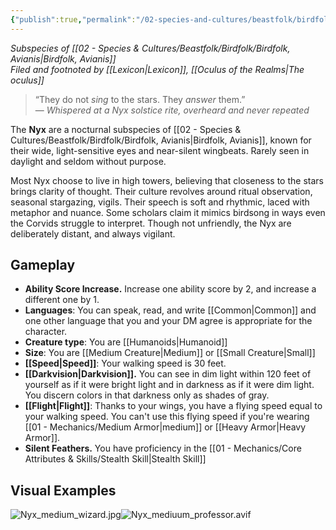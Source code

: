 ```yaml
---
{"publish":true,"permalink":"/02-species-and-cultures/beastfolk/birdfolk/nyx/"}
---
```


_Subspecies of [[02 - Species & Cultures/Beastfolk/Birdfolk/Birdfolk, Avianis\|Birdfolk, Avianis]]_  
_Filed and footnoted by [[Lexicon\|Lexicon]], [[Oculus of the Realms\|The oculus]]_

> “They do not _sing_ to the stars. They _answer_ them.”  
> — _Whispered at a Nyx solstice rite, overheard and never repeated_

The **Nyx** are a nocturnal subspecies of [[02 - Species & Cultures/Beastfolk/Birdfolk/Birdfolk, Avianis\|Birdfolk, Avianis]], known for their wide, light-sensitive eyes and near-silent wingbeats. Rarely seen in daylight and seldom without purpose. 

Most Nyx choose to live in high towers, believing that closeness to the stars brings clarity of thought. Their culture revolves around ritual observation, seasonal stargazing, vigils. Their speech is soft and rhythmic, laced with metaphor and nuance. Some scholars claim it mimics birdsong in ways even the Corvids struggle to interpret. Though not unfriendly, the Nyx are deliberately distant, and always vigilant.

## Gameplay
- **Ability Score Increase.** Increase one ability score by 2, and increase a different one by 1.
- **Languages**: You can speak, read, and write [[Common\|Common]] and one other language that you and your DM agree is appropriate for the character.
- **Creature type**: You are [[Humanoids\|Humanoid]]
- **Size**: You are [[Medium Creature\|Medium]] or [[Small Creature\|Small]]
- **[[Speed\|Speed]]**: Your walking speed is 30 feet.
- **[[Darkvision\|Darkvision]].** You can see in dim light within 120 feet of yourself as if it were bright light and in darkness as if it were dim light. You discern colors in that darkness only as shades of gray.
- **[[Flight\|Flight]]**:  Thanks to your wings, you have a flying speed equal to your walking speed. You can't use this flying speed if you're wearing [[01 - Mechanics/Medium Armor\|medium]] or [[Heavy Armor\|Heavy Armor]].
- **Silent Feathers.** You have proficiency in the [[01 - Mechanics/Core Attributes & Skills/Stealth Skill\|Stealth Skill]]
 

## Visual Examples
 ![Nyx_medium_wizard.jpg](/img/user/02%20-%20Species%20&%20Cultures/Beastfolk/Birdfolk/Nyx_medium_wizard.jpg)![Nyx_mediuum_professor.avif](/img/user/02%20-%20Species%20&%20Cultures/Beastfolk/Birdfolk/Nyx_mediuum_professor.avif)
